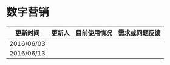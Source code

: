 # 数字营销

| 更新时间 | 更新人 | 目前使用情况 | 需求或问题反馈 |
| --- | --- | --- | --- |
| 2016/06/03 |  |  |  |
| 2016/06/13 |  |  |  |
